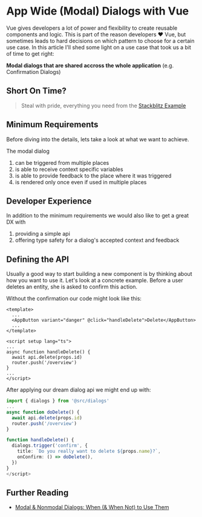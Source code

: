 # App Wide (Modal) Dialogs with Vue

Vue gives developers a lot of power and flexibility to create reusable components and logic. This is part of the reason developers ♥️ Vue, but sometimes leads to hard decisions on which pattern to choose for a certain use case. In this article I'll shed some light on a use case that took us a bit of time to get right:

**Modal dialogs that are shared accross the whole application** (e.g. Confirmation Dialogs)

## Short On Time?

> Steal with pride, everything you need from the [Stackblitz Example](#)

## Minimum Requirements

Before diving into the details, lets take a look at what we want to achieve.

The modal dialog

1. can be triggered from multiple places
2. is able to receive context specific variables
3. is able to provide feedback to the place where it was triggered
4. is rendered only once even if used in multiple places

## Developer Experience

In addition to the minimum requirements we would also like to get a great DX with

1. providing a simple api
2. offering type safety for a dialog's accepted context and feedback

## Defining the API

Usually a good way to start building a new component is by thinking about how you want to use it. Let's look at a concrete example. Before a user deletes an entity, she is asked to confirm this action.

Without the confirmation our code might look like this:

```vue
<template>
  ...
  <AppButton variant="danger" @click="handleDelete">Delete</AppButton>
  ...
</template>

<script setup lang="ts">
...
async function handleDelete() {
  await api.delete(props.id)
  router.push('/overview')
}
...
</script>
```

After applying our dream dialog api we might end up with:

```ts
import { dialogs } from '@src/dialogs'
...
async function doDelete() {
  await api.delete(props.id)
  router.push('/overview')
}

function handleDelete() {
  dialogs.trigger('confirm', {
    title: `Do you really want to delete ${props.name}?`,
    onConfirm: () => doDelete(),
  })
}
</script>
```

## Further Reading

- [Modal & Nonmodal Dialogs: When (& When Not) to Use Them](https://www.nngroup.com/articles/modal-nonmodal-dialog/)
